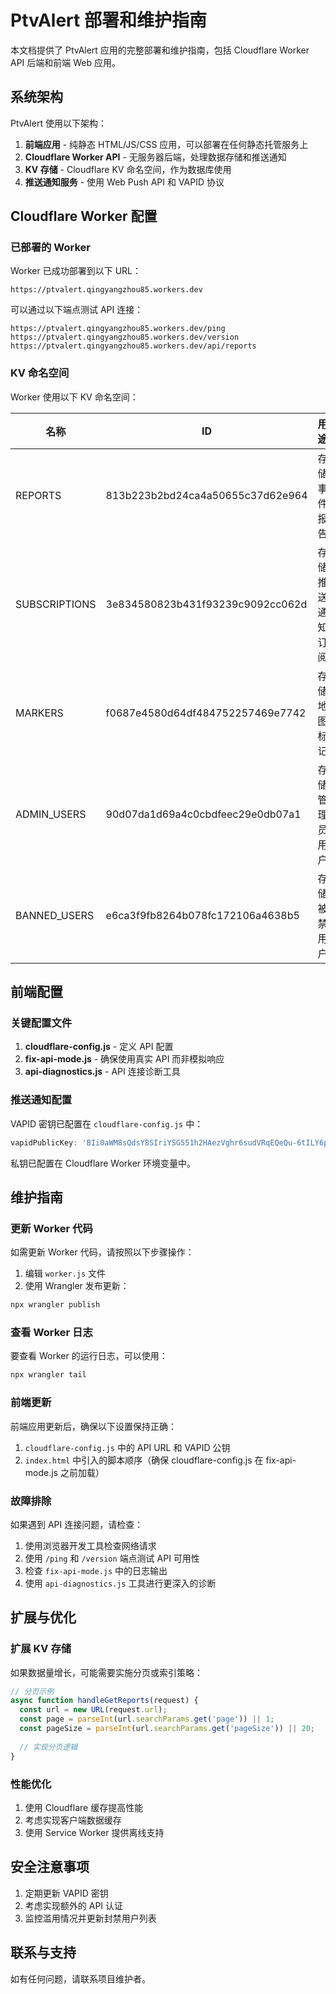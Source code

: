 # PtvAlert 部署和维护指南

本文档提供了 PtvAlert 应用的完整部署和维护指南，包括 Cloudflare Worker API 后端和前端 Web 应用。

## 系统架构

PtvAlert 使用以下架构：

1. **前端应用** - 纯静态 HTML/JS/CSS 应用，可以部署在任何静态托管服务上
2. **Cloudflare Worker API** - 无服务器后端，处理数据存储和推送通知
3. **KV 存储** - Cloudflare KV 命名空间，作为数据库使用
4. **推送通知服务** - 使用 Web Push API 和 VAPID 协议

## Cloudflare Worker 配置

### 已部署的 Worker

Worker 已成功部署到以下 URL：
```
https://ptvalert.qingyangzhou85.workers.dev
```

可以通过以下端点测试 API 连接：
```
https://ptvalert.qingyangzhou85.workers.dev/ping
https://ptvalert.qingyangzhou85.workers.dev/version
https://ptvalert.qingyangzhou85.workers.dev/api/reports
```

### KV 命名空间

Worker 使用以下 KV 命名空间：

| 名称 | ID | 用途 |
|------|----|----|
| REPORTS | 813b223b2bd24ca4a50655c37d62e964 | 存储事件报告 |
| SUBSCRIPTIONS | 3e834580823b431f93239c9092cc062d | 存储推送通知订阅 |
| MARKERS | f0687e4580d64df484752257469e7742 | 存储地图标记 |
| ADMIN_USERS | 90d07da1d69a4c0cbdfeec29e0db07a1 | 存储管理员用户 |
| BANNED_USERS | e6ca3f9fb8264b078fc172106a4638b5 | 存储被禁用户 |

## 前端配置

### 关键配置文件

1. **cloudflare-config.js** - 定义 API 配置
2. **fix-api-mode.js** - 确保使用真实 API 而非模拟响应
3. **api-diagnostics.js** - API 连接诊断工具

### 推送通知配置

VAPID 密钥已配置在 `cloudflare-config.js` 中：

```javascript
vapidPublicKey: 'BIi0aWM8sQdsY8SIriYSG551h2HAezVghr6sudVRqEQeQu-6tILY6pbuytfDshoO7As3128FE791I0boTeNQD-8'
```

私钥已配置在 Cloudflare Worker 环境变量中。

## 维护指南

### 更新 Worker 代码

如需更新 Worker 代码，请按照以下步骤操作：

1. 编辑 `worker.js` 文件
2. 使用 Wrangler 发布更新：

```bash
npx wrangler publish
```

### 查看 Worker 日志

要查看 Worker 的运行日志，可以使用：

```bash
npx wrangler tail
```

### 前端更新

前端应用更新后，确保以下设置保持正确：

1. `cloudflare-config.js` 中的 API URL 和 VAPID 公钥
2. `index.html` 中引入的脚本顺序（确保 cloudflare-config.js 在 fix-api-mode.js 之前加载）

### 故障排除

如果遇到 API 连接问题，请检查：

1. 使用浏览器开发工具检查网络请求
2. 使用 `/ping` 和 `/version` 端点测试 API 可用性
3. 检查 `fix-api-mode.js` 中的日志输出
4. 使用 `api-diagnostics.js` 工具进行更深入的诊断

## 扩展与优化

### 扩展 KV 存储

如果数据量增长，可能需要实施分页或索引策略：

```javascript
// 分页示例
async function handleGetReports(request) {
  const url = new URL(request.url);
  const page = parseInt(url.searchParams.get('page')) || 1;
  const pageSize = parseInt(url.searchParams.get('pageSize')) || 20;
  
  // 实现分页逻辑
}
```

### 性能优化

1. 使用 Cloudflare 缓存提高性能
2. 考虑实现客户端数据缓存
3. 使用 Service Worker 提供离线支持

## 安全注意事项

1. 定期更新 VAPID 密钥
2. 考虑实现额外的 API 认证
3. 监控滥用情况并更新封禁用户列表

## 联系与支持

如有任何问题，请联系项目维护者。 
